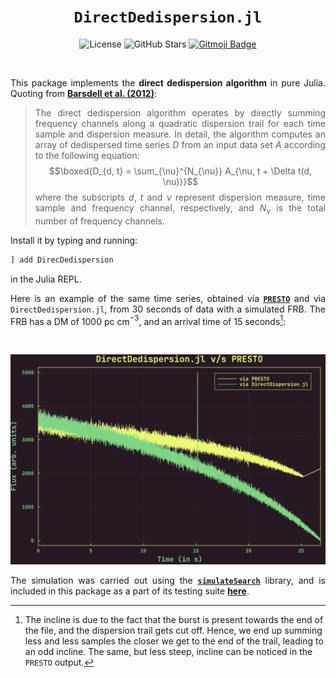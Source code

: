 <div align="center">
<h1><code>DirectDedispersion.jl</code></h1>

![License][license]
![GitHub Stars][stars]
[![Gitmoji Badge][gitmoji_badge]][gitmoji]

<br/>
</div>

<div align="justify">

This package implements the **direct dedispersion algorithm** in pure Julia. Quoting from [**Barsdell et al. (2012)**](https://doi.org/10.1111/j.1365-2966.2012.20622.x):

> The direct dedispersion algorithm operates by directly summing frequency channels along a quadratic dispersion trail for each time sample and dispersion measure. In detail, the algorithm computes an array of dedispersed time series $D$ from an input data set $A$ according to the following equation: 
>$$\boxed{D_{d, t} = \sum_{\nu}^{N_{\nu}} A_{\nu, t + \Delta t(d, \nu)}}$$
>where the subscripts $d$, $t$ and $\nu$ represent dispersion measure, time sample and frequency channel, respectively, and $N_{\nu}$ is the total number of frequency channels.

Install it by typing and running:

```bash
] add DirecDedispersion
```

in the Julia REPL.


Here is an example of the same time series, obtained via [**`PRESTO`**][presto] and via `DirectDedispersion.jl`, from 30 seconds of data with a simulated FRB. The FRB has a DM of 1000 pc cm$^{-3}$, and an arrival time of 15 seconds[^1]:

<br/>

![Plot: Example dedispersed time series](./assets/ts.png)

The simulation was carried out using the [**`simulateSearch`**](https://bitbucket.csiro.au/projects/PSRSOFT/repos/simulatesearch/browse) library, and is included in this package as a part of its testing suite [**here**](./test/data/frb.fil).

[^1]: The incline is due to the fact that the burst is present towards the end of the file, and the dispersion trail gets cut off. Hence, we end up summing less and less samples the closer we get to the end of the trail, leading to an odd incline. The same, but less steep, incline can be noticed in the `PRESTO` output.

</div>

[gitmoji]: https://gitmoji.dev
[presto]: https://github.com/scottransom/presto
[paper]: https://ui.adsabis.harvard.edu/abs/1995A%26A...300..707T/abstract
[gitmoji_badge]: https://img.shields.io/badge/gitmoji-%20😜%20😍-FFDD67.svg?style=for-the-badge
[stars]: https://img.shields.io/github/stars/astrogewgaw/DirectDedispersion.jl?style=for-the-badge
[license]: https://img.shields.io/github/license/astrogewgaw/DirectDedispersion.jl?style=for-the-badge
